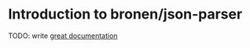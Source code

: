 # Introduction to bronen/json-parser

TODO: write [great documentation](http://jacobian.org/writing/what-to-write/)
